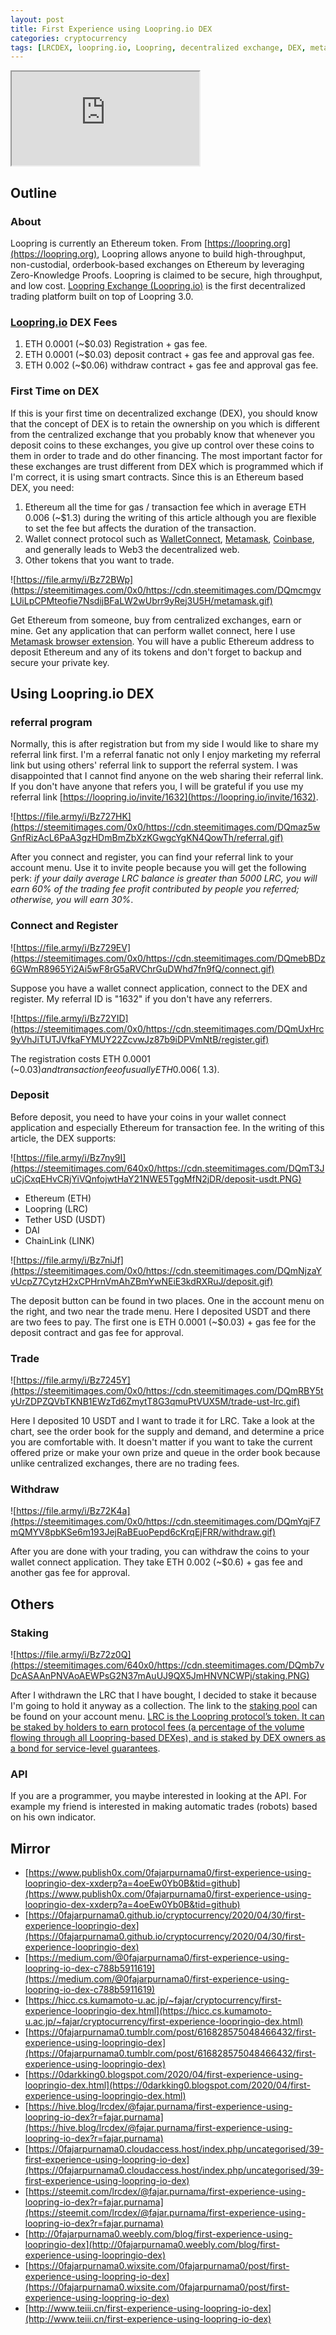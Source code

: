 ```yaml
---
layout: post
title: First Experience using Loopring.io DEX
categories: cryptocurrency
tags: [LRCDEX, loopring.io, Loopring, decentralized exchange, DEX, metamask, walletconnect, trading, staking, cryptocurrency, Ethereum, USDT]
---
```


<div class="video-container"><iframe src="https://youtube.com/embed/8shIfDeXhtA" allowfullscreen=""></iframe></div>

## Outline

### About

Loopring is currently an Ethereum token. From [https://loopring.org](https://loopring.org), Loopring allows anyone to build high-throughput, non-custodial, orderbook-based exchanges on Ethereum by leveraging Zero-Knowledge Proofs. Loopring is claimed to be secure, high throughput, and low cost. [Loopring Exchange (Loopring.io)](https://loopring.io/invite/1632) is the first decentralized trading platform built on top of Loopring 3.0.

### [Loopring.io](https://loopring.io/invite/1632) DEX Fees

1.  ETH 0.0001 (~$0.03) Registration + gas fee.
2.  ETH 0.0001 (~$0.03) deposit contract + gas fee and approval gas fee.
3.  ETH 0.002 (~$0.06) withdraw contract + gas fee and approval gas fee.

### First Time on DEX

If this is your first time on decentralized exchange (DEX), you should know that the concept of DEX is to retain the ownership on you which is different from the centralized exchange that you probably know that whenever you deposit coins to these exchanges, you give up control over these coins to them in order to trade and do other financing. The most important factor for these exchanges are trust different from DEX which is programmed which if I'm correct, it is using smart contracts. Since this is an Ethereum based DEX, you need:

1.  Ethereum all the time for gas / transaction fee which in average ETH 0.006 (~$1.3) during the writing of this article although you are flexible to set the fee but affects the duration of the transaction.
2.  Wallet connect protocol such as [WalletConnect](https://walletconnect.org), [Metamask](https://metamask.io), [Coinbase](https://www.coinbase.com/join/purnam_0v), and generally leads to Web3 the decentralized web.
3.  Other tokens that you want to trade.

![https://file.army/i/Bz72BWp](https://steemitimages.com/0x0/https://cdn.steemitimages.com/DQmcmgvLUiLpCPMteofie7NsdijBFaLW2wUbrr9yRej3U5H/metamask.gif)

Get Ethereum from someone, buy from centralized exchanges, earn or mine. Get any application that can perform wallet connect, here I use [Metamask browser extension](https://metamask.io/download.html). You will have a public Ethereum address to deposit Ethereum and any of its tokens and don't forget to backup and secure your private key.



## Using Loopring.io DEX

### referral program

Normally, this is after registration but from my side I would like to share my referral link first. I'm a referral fanatic not only I enjoy marketing my referral link but using others' referral link to support the referral system. I was disappointed that I cannot find anyone on the web sharing their referral link. If you don't have anyone that refers you, I will be grateful if you use my referral link [https://loopring.io/invite/1632](https://loopring.io/invite/1632).

![https://file.army/i/Bz727HK](https://steemitimages.com/0x0/https://cdn.steemitimages.com/DQmaz5wGnfRizAcL6PaA3gzHDmBmZbXzKGwgcYgKN4QowTh/referral.gif)

After you connect and register, you can find your referral link to your account menu. Use it to invite people because you will get the following perk: _if your daily average LRC balance is greater than 5000 LRC, you will earn 60% of the trading fee profit contributed by people you referred; otherwise, you will earn 30%_.



### Connect and Register

![https://file.army/i/Bz729EV](https://steemitimages.com/0x0/https://cdn.steemitimages.com/DQmebBDz6GWmR8965Yi2Ai5wF8rG5aRVChrGuDWhd7fn9fQ/connect.gif)

Suppose you have a wallet connect application, connect to the DEX and register. My referral ID is "1632" if you don't have any referrers.



![https://file.army/i/Bz72YID](https://steemitimages.com/0x0/https://cdn.steemitimages.com/DQmUxHrc9yVhJiTUTJVfkaFYMUY22ZcvwJz87b9iDPVmNtB/register.gif)

The registration costs ETH 0.0001 (~$0.03) and transaction fee of usually ETH 0.006 (~$1.3).



### Deposit

Before deposit, you need to have your coins in your wallet connect application and especially Ethereum for transaction fee. In the writing of this article, the DEX supports:

![https://file.army/i/Bz7ny9I](https://steemitimages.com/640x0/https://cdn.steemitimages.com/DQmT3JuCjCxqEHvCRjYiVQnfojwtHaY21NWE5TggMfN2jDR/deposit-usdt.PNG)



*   Ethereum (ETH)
*   Loopring (LRC)
*   Tether USD (USDT)
*   DAI
*   ChainLink (LINK)





![https://file.army/i/Bz7niJf](https://steemitimages.com/0x0/https://cdn.steemitimages.com/DQmNjzaYvUcpZ7CytzH2xCPHrnVmAhZBmYwNEiE3kdRXRuJ/deposit.gif)

The deposit button can be found in two places. One in the account menu on the right, and two near the trade menu. Here I deposited USDT and there are two fees to pay. The first one is ETH 0.0001 (~$0.03) + gas fee for the deposit contract and gas fee for approval.



### Trade

![https://file.army/i/Bz7245Y](https://steemitimages.com/0x0/https://cdn.steemitimages.com/DQmRBY5tyUrZDPZQVbTKNB1EWzTd6ZmytT8G3qmuPtVUX5M/trade-ust-lrc.gif)

Here I deposited 10 USDT and I want to trade it for LRC. Take a look at the chart, see the order book for the supply and demand, and determine a price you are comfortable with. It doesn't matter if you want to take the current offered prize or make your own prize and queue in the order book because unlike centralized exchanges, there are no trading fees.



### Withdraw

![https://file.army/i/Bz72K4a](https://steemitimages.com/0x0/https://cdn.steemitimages.com/DQmYqjF7mQMYV8pbKSe6m193JejRaBEuoPepd6cKrqEjFRR/withdraw.gif)

After you are done with your trading, you can withdraw the coins to your wallet connect application. They take ETH 0.002 (~$0.6) + gas fee and another gas fee for approval.



## Others

### Staking

![https://file.army/i/Bz72z0Q](https://steemitimages.com/640x0/https://cdn.steemitimages.com/DQmb7vDcASAAnPNVAoAEWPsG2N37mAuUJ9QX5JmHNVNCWPj/staking.PNG)

After I withdrawn the LRC that I have bought, I decided to stake it because I'm going to hold it anyway as a collection. The link to the [staking pool](https://staking.loopring.org) can be found on your account menu. [LRC is the Loopring protocol’s token. It can be staked by holders to earn protocol fees (a percentage of the volume flowing through all Loopring-based DEXes), and is staked by DEX owners as a bond for service-level guarantees](https://medium.com/loopring-protocol/lrc-staking-and-claiming-instructions-91fd80e1af98).



### API

If you are a programmer, you maybe interested in looking at the API. For example my friend is interested in making automatic trades (robots) based on his own indicator.

## Mirror

*   [https://www.publish0x.com/0fajarpurnama0/first-experience-using-loopringio-dex-xxderp?a=4oeEw0Yb0B&tid=github](https://www.publish0x.com/0fajarpurnama0/first-experience-using-loopringio-dex-xxderp?a=4oeEw0Yb0B&tid=github)
*   [https://0fajarpurnama0.github.io/cryptocurrency/2020/04/30/first-experience-loopringio-dex](https://0fajarpurnama0.github.io/cryptocurrency/2020/04/30/first-experience-loopringio-dex)
*   [https://medium.com/@0fajarpurnama0/first-experience-using-loopring-io-dex-c788b5911619](https://medium.com/@0fajarpurnama0/first-experience-using-loopring-io-dex-c788b5911619)
*   [https://hicc.cs.kumamoto-u.ac.jp/~fajar/cryptocurrency/first-experience-loopringio-dex.html](https://hicc.cs.kumamoto-u.ac.jp/~fajar/cryptocurrency/first-experience-loopringio-dex.html)
*   [https://0fajarpurnama0.tumblr.com/post/616828575048466432/first-experience-using-loopringio-dex](https://0fajarpurnama0.tumblr.com/post/616828575048466432/first-experience-using-loopringio-dex)
*   [https://0darkking0.blogspot.com/2020/04/first-experience-using-loopringio-dex.html](https://0darkking0.blogspot.com/2020/04/first-experience-using-loopringio-dex.html)
*   [https://hive.blog/lrcdex/@fajar.purnama/first-experience-using-loopring-io-dex?r=fajar.purnama](https://hive.blog/lrcdex/@fajar.purnama/first-experience-using-loopring-io-dex?r=fajar.purnama)
*   [https://0fajarpurnama0.cloudaccess.host/index.php/uncategorised/39-first-experience-using-loopring-io-dex](https://0fajarpurnama0.cloudaccess.host/index.php/uncategorised/39-first-experience-using-loopring-io-dex)
*   [https://steemit.com/lrcdex/@fajar.purnama/first-experience-using-loopring-io-dex?r=fajar.purnama](https://steemit.com/lrcdex/@fajar.purnama/first-experience-using-loopring-io-dex?r=fajar.purnama)
*   [http://0fajarpurnama0.weebly.com/blog/first-experience-using-loopringio-dex](http://0fajarpurnama0.weebly.com/blog/first-experience-using-loopringio-dex)
*   [https://0fajarpurnama0.wixsite.com/0fajarpurnama0/post/first-experience-using-loopring-io-dex](https://0fajarpurnama0.wixsite.com/0fajarpurnama0/post/first-experience-using-loopring-io-dex)
*   [http://www.teiii.cn/first-experience-using-loopring-io-dex](http://www.teiii.cn/first-experience-using-loopring-io-dex)